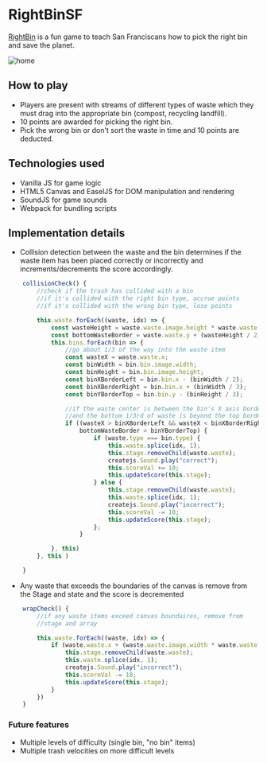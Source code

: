 # RightBinSF

[RightBin](https://andhudhow.github.io/right-bin-sf/) is a fun game to teach San Franciscans how to pick the right bin and save the planet.

![home](assets/images/RightBinSF.gif "HanCooking")

## How to play
* Players are present with streams of different types of waste which they must drag into the appropriate bin (compost, recycling landfill).
* 10 points are awarded for picking the right bin.
* Pick the wrong bin or don't sort the waste in time and 10 points are deducted.

## Technologies used
* Vanilla JS for game logic
* HTML5 Canvas and EaselJS for DOM manipulation and rendering
* SoundJS for game sounds
* Webpack for bundling scripts

## Implementation details
* Collision detection between the waste and the bin determines if the waste item has been placed correctly or incorrectly and increments/decrements the score accordingly.
```javascript
    collisionCheck() {
        //check if the trash has collided with a bin
        //if it's collided with the right bin type, accrue points
        //if it's collided with the wrong bin type, lose points

        this.waste.forEach((waste, idx) => {
            const wasteHeight = waste.waste.image.height * waste.waste.scaleY;
            const bottomWasteBorder = waste.waste.y + (wasteHeight / 2);
            this.bins.forEach(bin => {
                //go about 1/3 of the way into the waste item
                const wasteX = waste.waste.x;
                const binWidth = bin.bin.image.width;
                const binHeight = bin.bin.image.height;
                const binXBorderLeft = bin.bin.x - (binWidth / 2);
                const binXBorderRight = bin.bin.x + (binWidth / 3);
                const binYBorderTop = bin.bin.y - (binHeight / 3);

                //if the waste center is between the bin's X axis borders
                //and the bottom 1/3rd of waste is beyond the top border of bin
                if ((wasteX > binXBorderLeft && wasteX < binXBorderRight) &&
                    bottomWasteBorder > binYBorderTop) {
                        if (waste.type === bin.type) {
                            this.waste.splice(idx, 1);
                            this.stage.removeChild(waste.waste);
                            createjs.Sound.play("correct");
                            this.scoreVal += 10;
                            this.updateScore(this.stage);
                        } else {
                            this.stage.removeChild(waste.waste);
                            this.waste.splice(idx, 1);
                            createjs.Sound.play("incorrect");
                            this.scoreVal -= 10;
                            this.updateScore(this.stage);
                        };
                    }

            }, this)
        }, this )

    }
```    

* Any waste that exceeds the boundaries of the canvas is remove from the Stage and state and the score is decremented
```javascript
    wrapCheck() {
        //if any waste items exceed canvas boundaires, remove from
        //stage and array

        this.waste.forEach((waste, idx) => {
            if (waste.waste.x + (waste.waste.image.width * waste.waste.scaleX / 2) > this.stage.canvas.width) {
                this.stage.removeChild(waste.waste);
                this.waste.splice(idx, 1);
                createjs.Sound.play("incorrect");
                this.scoreVal -= 10;
                this.updateScore(this.stage);
            }
        })
    }
```

### Future features
* Multiple levels of difficulty (single bin, "no bin" items)
* Multiple trash velocities on more difficult levels
